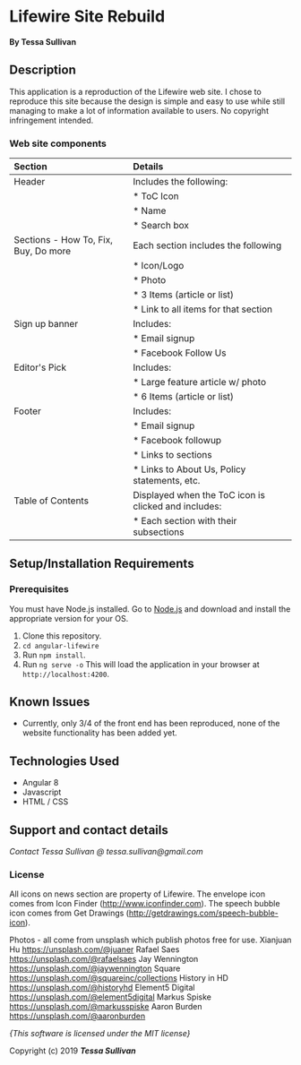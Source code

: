 # Lifewire Site Rebuild

#### By **Tessa Sullivan**

## Description
This application is a reproduction of the Lifewire web site.  I chose to reproduce this site because the design is simple and easy to use while still managing to make a lot of information available to users.  No copyright infringement intended.


### Web site components

| Section | Details |
| :-------------     | :------------- |
| Header | Includes the following: |
|| * ToC Icon|
|| * Name |
|| * Search box |
| Sections - How To, Fix, Buy, Do more | Each section includes the following |
|| * Icon/Logo |
|| * Photo |
|| * 3 Items (article or list)|
|| * Link to all items for that section|
| Sign up banner | Includes: |
|| * Email signup |
|| * Facebook Follow Us |
| Editor's Pick | Includes: |
|| * Large feature article w/ photo |
|| * 6 Items (article or list) |
| Footer | Includes: |
|| * Email signup |
|| * Facebook followup |
|| * Links to sections |
|| * Links to About Us, Policy statements, etc. |
| Table of Contents | Displayed when the ToC icon is clicked and includes:|
|| * Each section with their subsections |




## Setup/Installation Requirements
### Prerequisites
You must have Node.js installed.  Go to [Node.js](https://nodejs.org/en/download/current/) and download and install the appropriate version for your OS.

1. Clone this repository.
2. ```cd angular-lifewire```
3. Run ```npm install```.
4. Run ```ng serve -o``` This will load the application in your browser at ```http://localhost:4200```.

## Known Issues
* Currently, only 3/4 of the front end has been reproduced, none of the website functionality has been added yet.

## Technologies Used

* Angular 8
* Javascript
* HTML / CSS

## Support and contact details

_Contact Tessa Sullivan @ tessa.sullivan@gmail.com_

### License
All icons on news section are property of Lifewire.
The envelope icon comes from Icon Finder (http://www.iconfinder.com).
The speech bubble icon comes from Get Drawings (http://getdrawings.com/speech-bubble-icon).


Photos - all come from unsplash which publish photos free for use.
Xianjuan Hu https://unsplash.com/@juaner
Rafael Saes https://unsplash.com/@rafaelsaes
Jay Wennington https://unsplash.com/@jaywennington
Square https://unsplash.com/@squareinc/collections
History in HD https://unsplash.com/@historyhd
Element5 Digital https://unsplash.com/@element5digital
Markus Spiske https://unsplash.com/@markusspiske
Aaron Burden https://unsplash.com/@aaronburden

*{This software is licensed under the MIT license}*

Copyright (c) 2019 **_Tessa Sullivan_**
